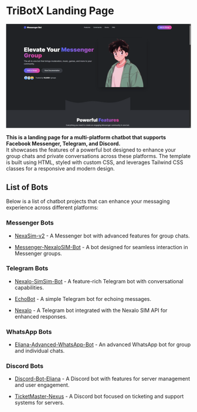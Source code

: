 
# TriBotX Landing Page

![TriBotX ](https://raw.githubusercontent.com/1dev-hridoy/TriBotX-Landing-Page/refs/heads/main/assets/images/TriBotX%20.png)
  

**This is a landing page for a multi-platform chatbot that supports Facebook Messenger, Telegram, and Discord.**  
It showcases the features of a powerful bot designed to enhance your group chats and private conversations across these platforms. The template is built using HTML, styled with custom CSS, and leverages Tailwind CSS classes for a responsive and modern design.

  

## List of Bots

  

Below is a list of chatbot projects that can enhance your messaging experience across different platforms:

  

### Messenger Bots

- [NexaSim-v2](https://github.com/1dev-hridoy/NexaSim-v2) - A Messenger bot with advanced features for group chats.

- [Messenger-NexaloSIM-Bot](https://github.com/1dev-hridoy/Messenger-NexaloSIM-Bot) - A bot designed for seamless interaction in Messenger groups.

  

### Telegram Bots

- [Nexalo-SimSim-Bot](https://github.com/1dev-hridoy/Nexalo-SimSim-Bot) - A feature-rich Telegram bot with conversational capabilities.

- [EchoBot](https://github.com/1dev-hridoy/EchoBot) - A simple Telegram bot for echoing messages.

- [Nexalo](https://github.com/1dev-hridoy/Nexalo) - A Telegram bot integrated with the Nexalo SIM API for enhanced responses.

  

### WhatsApp Bots

- [Eliana-Advanced-WhatsApp-Bot](https://github.com/1dev-hridoy/Eliana-Advanced-WhatsApp-Bot) - An advanced WhatsApp bot for group and individual chats.

  

### Discord Bots

- [Discord-Bot-Eliana](https://github.com/1dev-hridoy/Discord-Bot-Eliana) - A Discord bot with features for server management and user engagement.

- [TicketMaster-Nexus](https://github.com/1dev-hridoy/TicketMaster-Nexus) - A Discord bot focused on ticketing and support systems for servers.
